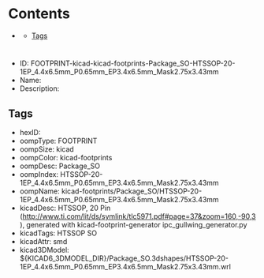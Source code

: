 



Contents
========

* [](#)
	* [Tags](#tags)

# 

- ID: FOOTPRINT-kicad-kicad-footprints-Package_SO-HTSSOP-20-1EP_4.4x6.5mm_P0.65mm_EP3.4x6.5mm_Mask2.75x3.43mm
- Name: 
- Description: 

## Tags

- hexID: 
- oompType: FOOTPRINT
- oompSize: kicad
- oompColor: kicad-footprints
- oompDesc: Package_SO
- oompIndex: HTSSOP-20-1EP_4.4x6.5mm_P0.65mm_EP3.4x6.5mm_Mask2.75x3.43mm
- oompName: kicad-footprints/Package_SO/HTSSOP-20-1EP_4.4x6.5mm_P0.65mm_EP3.4x6.5mm_Mask2.75x3.43mm
- kicadDesc: HTSSOP, 20 Pin (http://www.ti.com/lit/ds/symlink/tlc5971.pdf#page=37&zoom=160,-90,3), generated with kicad-footprint-generator ipc_gullwing_generator.py
- kicadTags: HTSSOP SO
- kicadAttr: smd
- kicad3DModel: ${KICAD6_3DMODEL_DIR}/Package_SO.3dshapes/HTSSOP-20-1EP_4.4x6.5mm_P0.65mm_EP3.4x6.5mm_Mask2.75x3.43mm.wrl
